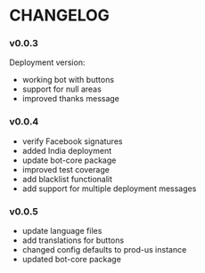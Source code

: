 # CHANGELOG

### v0.0.3
Deployment version:
- working bot with buttons
- support for null areas
- improved thanks message

### v0.0.4
- verify Facebook signatures
- added India deployment
- update bot-core package
- improved test coverage
- add blacklist functionalit
- add support for multiple deployment messages

### v0.0.5
- update language files
- add translations for buttons
- changed config defaults to prod-us instance
- updated bot-core package